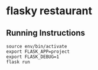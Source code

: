 # flasky restaurant
## Running Instructions
```
source env/bin/activate
export FLASK_APP=project
export FLASK_DEBUG=1
flask run
```